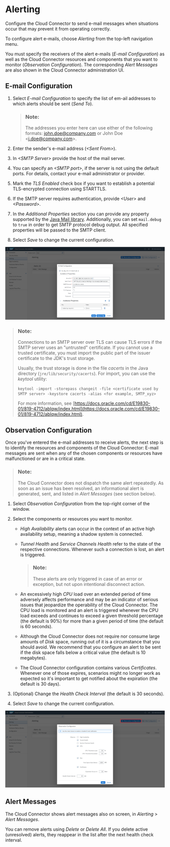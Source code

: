<!-- loio87bffd934192418bbb866aedd1442ad8 -->

# Alerting

Configure the Cloud Connector to send e-mail messages when situations occur that may prevent it from operating correctly.

To configure alert e-mails, choose *Alerting* from the top-left navigation menu.

You must specify the receivers of the alert e-mails \(*E-mail Configuration*\) as well as the Cloud Connector resources and components that you want to monitor \(*Observation Configuration*\). The corresponding *Alert Messages* are also shown in the Cloud Connector administration UI.



## E-mail Configuration

1.  Select *E-mail Configuration* to specify the list of em-ail addresses to which alerts should be sent \(*Send To*\).

    > ### Note:  
    > The addresses you enter here can use either of the following formats: john.doe@company.com or John Doe <j.doe@company.com\>.

2.  Enter the sender's e-mail address \(*<Sent From\>*\).
3.  In *<SMTP Server\>* provide the host of the mail server.
4.  You can specify an *<SMTP port\>*, if the server is not using the default ports. For details, contact your e-mail administrator or provider.
5.  Mark the *TLS Enabled* check box if you want to establish a potential TLS-encrypted connection using STARTTLS.
6.  If the SMTP server requires authentication, provide *<User\>* and *<Password\>*.
7.  In the *Additional Properties* section you can provide any property supported by the [Java Mail library](https://javaee.github.io/javamail/docs/api/com/sun/mail/smtp/package-summary.html). Additionally, you can set `mail.debug` to `true` in order to get SMTP protocol debug output. All specified properties will be passed to the SMTP client.
8.  Select *Save* to change the current configuration.

![](images/SCC_Alerting_-_Email_0c3698f.png)

> ### Note:  
> Connections to an SMTP server over TLS can cause TLS errors if the SMTP server uses an "untrusted" certificate. If you cannot use a trusted certificate, you must import the public part of the issuer certificate to the JDK's trust storage.
> 
> Usually, the trust storage is done in the file *cacerts* in the Java directory \(`jre/lib/security/cacerts`\). For import, you can use the *keytool* utility:
> 
> ```
> keytool -import -storepass changeit -file <certificate used by SMTP server> -keystore cacerts -alias <for example, SMTP_xyz> 
> ```
> 
> For more information, see [https://docs.oracle.com/cd/E19830-01/819-4712/ablqw/index.html](https://docs.oracle.com/cd/E19830-01/819-4712/ablqw/index.html).



## Observation Configuration

Once you've entered the e-mail addresses to receive alerts, the next step is to identify the resources and components of the Cloud Connector: E-mail messages are sent when any of the chosen components or resources have malfunctioned or are in a critical state.

> ### Note:  
> The Cloud Connector does not dispatch the same alert repeatedly. As soon as an issue has been resolved, an informational alert is generated, sent, and listed in *Alert Messages* \(see section below\).

1.  Select *Observation Configuration* from the top-right corner of the window.
2.  Select the components or resources you want to monitor.
    -   *High Availability* alerts can occur in the context of an active high availability setup, meaning a shadow system is connected.
    -   *Tunnel Health* and *Service Channels Health* refer to the state of the respective connections. Whenever such a connection is lost, an alert is triggered.

        > ### Note:  
        > These alerts are only triggered in case of an error or exception, but not upon intentional disconnect action.

    -   An excessively high *CPU* load over an extended period of time adversely affects performance and may be an indicator of serious issues that jeopardize the operability of the Cloud Connector. The CPU load is monitored and an alert is triggered whenever the CPU load exceeds and continues to exceed a given threshold percentage \(the default is 90%\) for more than a given period of time \(the default is 60 seconds\).
    -   Although the Cloud Connector does not require nor consume large amounts of *Disk* space, running out of it is a circumstance that you should avoid. We recommend that you configure an alert to be sent if the disk space falls below a critical value \(the default is 10 megabytes\).
    -   The Cloud Connector configuration contains various *Certificates*. Whenever one of those expires, scenarios might no longer work as expected so it's important to get notified about the expiration \(the default is 30 days\).

3.  \(Optional\) Change the *Health Check Interval* \(the default is 30 seconds\).
4.  Select *Save* to change the current configuration.

![](images/SCC_Alerting_-_Observation_778f439.png)



## Alert Messages

The Cloud Connector shows alert messages also on screen, in *Alerting* \> *Alert Messages*.

You can remove alerts using *Delete* or *Delete All*. If you delete active \(unresolved\) alerts, they reappear in the list after the next health check interval.

